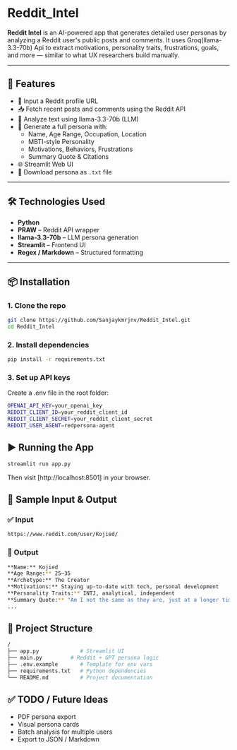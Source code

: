 # Reddit_Intel


**Reddit Intel** is an AI-powered app that generates detailed user personas by analyzing a Reddit user's public posts and comments. It uses Groq(llama-3.3-70b) Api to extract motivations, personality traits, frustrations, goals, and more — similar to what UX researchers build manually.

---

## 🚀 Features

- 🔗 Input a Reddit profile URL
- 📥 Fetch recent posts and comments using the Reddit API
- 🧠 Analyze text using llama-3.3-70b (LLM)
- 📝 Generate a full persona with:
  - Name, Age Range, Occupation, Location
  - MBTI-style Personality
  - Motivations, Behaviors, Frustrations
  - Summary Quote & Citations
- 🌐 Streamlit Web UI
- 📄 Download persona as `.txt` file

---

## 🛠️ Technologies Used

- **Python**
- **PRAW** – Reddit API wrapper
- **llama-3.3-70b** – LLM persona generation
- **Streamlit** – Frontend UI
- **Regex / Markdown** – Structured formatting

---

## 📦 Installation

### 1. Clone the repo
```bash
git clone https://github.com/Sanjaykmrjnv/Reddit_Intel.git
cd Reddit_Intel
```

### 2. Install dependencies
```bash
pip install -r requirements.txt
```

### 3. Set up API keys
Create a .env file in the root folder:

```bash
OPENAI_API_KEY=your_openai_key
REDDIT_CLIENT_ID=your_reddit_client_id
REDDIT_CLIENT_SECRET=your_reddit_client_secret
REDDIT_USER_AGENT=redpersona-agent
```

## ▶️ Running the App
```bash
streamlit run app.py
```
Then visit [http://localhost:8501] in your browser.


## 🧪 Sample Input & Output
### ✅ Input
```bash
https://www.reddit.com/user/Kojied/
```

### 🧠 Output
```bash
**Name:** Kojied  
**Age Range:** 25–35  
**Archetype:** The Creator  
**Motivations:** Staying up-to-date with tech, personal development  
**Personality Traits:** INTJ, analytical, independent  
**Summary Quote:** "Am I not the same as they are, just at a longer time horizon?"  
...
```

## 📁 Project Structure
```bash
/
├── app.py             # Streamlit UI
├── main.py         # Reddit + GPT persona logic
├── .env.example       # Template for env vars
├── requirements.txt   # Python dependencies
└── README.md          # Project documentation
```

## ✅ TODO / Future Ideas
- PDF persona export
- Visual persona cards
- Batch analysis for multiple users
- Export to JSON / Markdown
